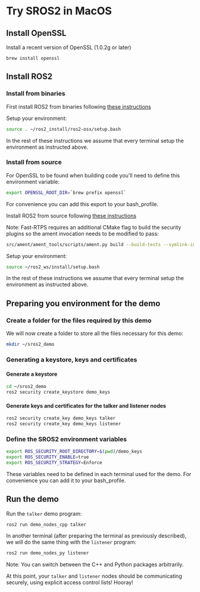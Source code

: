 # Try SROS2 in MacOS 

## Install OpenSSL

Install a recent version of OpenSSL (1.0.2g or later)

```
brew install openssl
```


## Install ROS2

### Install from binaries 

First install ROS2 from binaries following [these instructions](https://github.com/ros2/ros2/wiki/OSX-Install-Binary)


Setup your environment:
```bash
source . ~/ros2_install/ros2-osx/setup.bash
``` 

In the rest of these instructions we assume that every terminal setup the environment as instructed above.


### Install from source

For OpenSSL to be found when building code you'll need to define this environment variable:
```bash
export OPENSSL_ROOT_DIR=`brew prefix openssl`
```
For convenience you can add this export to your bash_profile.

Install ROS2 from source following [these instructions](https://github.com/ros2/ros2/wiki/Linux-Development-Setup)

Note: Fast-RTPS requires an additional CMake flag to build the security plugins so the ament invocation needs to be modified to pass:
```bash
src/ament/ament_tools/scripts/ament.py build --build-tests --symlink-install --cmake-args -DSECURITY=ON --
```

Setup your environment:
```bash
source ~/ros2_ws/install/setup.bash
``` 

In the rest of these instructions we assume that every terminal setup the environment as instructed above.

## Preparing you environment for the demo

### Create a folder for the files required by this demo

We will now create a folder to store all the files necessary for this demo:

```bash
mkdir ~/sros2_demo
```

### Generating a keystore, keys and certificates

#### Generate a keystore

```bash
cd ~/sros2_demo
ros2 security create_keystore demo_keys
```

#### Generate keys and certificates for the talker and listener nodes

```bash
ros2 security create_key demo_keys talker
ros2 security create_key demo_keys listener
```

### Define the SROS2 environment variables

```bash
export ROS_SECURITY_ROOT_DIRECTORY=$(pwd)/demo_keys
export ROS_SECURITY_ENABLE=true
export ROS_SECURITY_STRATEGY=Enforce
```

These variables need to be defined in each terminal used for the demo. For convenience you can add it to your bash_profile.

## Run the demo

Run the `talker` demo program:

```bash
ros2 run demo_nodes_cpp talker
```

In another terminal (after preparing the terminal as previously described), we will do the same thing with the `listener` program:
```bash
ros2 run demo_nodes_py listener
```

Note: You can switch between the C++ and Python packages arbitrarily.


At this point, your `talker` and `listener` nodes should be communicating securely, using explicit access control lists!
Hooray!
